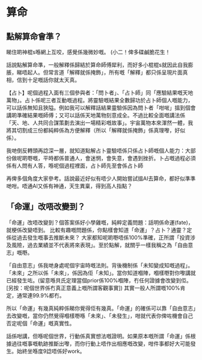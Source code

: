 # 算命

## 點解算命會準？

睇住啲神棍s喺網上互咬，感覺係幾微妙嘅。 (小二！俾多碟鹹脆花生！

話說點解算命準，一般解釋係歸結於算命師傅犀利，而好多小棍棍s就因此自我膨脹，睇唔起人。但常言道「解釋就係掩飾」，所有嘅「解釋」都只係呈現片面真相，信到十足嘅話你就太天真。

【占卜】呢個過程入面有三個參與者：「問卜者」、「占卜師」同「應驗結果嘅天地萬物」。占卜係呢三者互動嘅過程。將靈驗嘅結果全數歸功於占卜師個人嘅能力，可以話係無知且狹隘。例如我可以解釋話結果靈驗係因為問卜者「咁啱」搵到個會講啲準確結果嘅師傅；又可以話係天地萬物刻意成全。不過比較全面嘅講法係「天、地、人共同合謀策劃去演出一場精彩嘅故事」。宇宙萬物本來渾然一體，我將其切割成三份都純粹係為方便解釋（所以「解釋就係掩飾」係真理嚟，好似係）。

我哋倒反轉頭再諗深一層，就知道點解占卜靈驗唔係只係占卜師嘅個人能力：大部份做呢啲嘢嘅，平時都係普通人，會迷惘，會失意，會遇到挫折。卜占嘅過程必須係有人問有人答，喺呢個過程裡面，占卜師先至會係占卜師

再俾多個角度大家參考。話說最近好似有唔少人開始嘗試搵AI去算命，都好似準準哋咁。唔通AI又係有神通，天生異稟，得到高人指點？

## 「命運」改唔改變到？

「命運」改唔改變到？個答案係好小學雞嘅，純粹定義問題：話明係命運(fate)，就梗係改變唔到。 比較有趣嘅問題係，你點樣會知道「命運」？占卜？通靈？定係從過去發生嘅事去推斷未來？ 大家都知呢啲嘢唔係100%準確，正所謂「投資涉及風險，過去業績並不代表將來表現」。至於點解，就關乎一樣我稱之為「自由意志」嘅嘢。

「自由意志」係我哋身處呢個宇宙時嘅法則。背後機制係「未知變成知嘅過程」。「未來」之所以係「未來」，係因為佢「未知」。當你知道嗰陣，嗰樣嘢對你嚟講就已經發生咗。(留意喺貝氏定理當個prior係100%嗰陣，冇任何證據會改變到佢。[另按：呢個世界係冇真正意義上嘅所謂客觀事實]) 其實一般人所謂嘅100%肯定，通常連99.9%都冇。

所以「命運」有幾真純粹係睇你覺得佢有幾真。「命運」的確係可以靠「自由意志」去改變嘅，當你仍然覺得嗰樣嘢喺「未來」、「未發生」，咁就代表你俾咗機會自己否定呢個「命運」嘅真實性。

話係咁講，但喺呢個世界，行動係真實想法嘅證明。如果原本嘅所謂「命運」係根據過往嘅事嘅軌跡推斷出嚟，而你行動上唔作出相應嘅改變，咁件事都好大可能發生。始終坐喺度9諗唔係好work。

